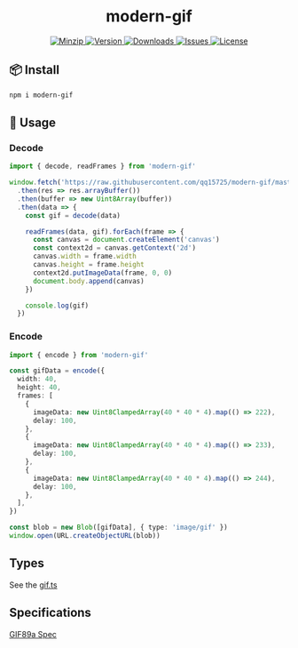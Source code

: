 <h1 align="center">modern-gif</h1>

<p align="center">
  <a href="https://unpkg.com/modern-gif">
    <img src="https://img.shields.io/bundlephobia/minzip/modern-gif" alt="Minzip">
  </a>
  <a href="https://www.npmjs.com/package/modern-gif">
    <img src="https://img.shields.io/npm/v/modern-gif.svg" alt="Version">
  </a>
  <a href="https://www.npmjs.com/package/modern-gif">
    <img src="https://img.shields.io/npm/dm/modern-gif" alt="Downloads">
  </a>
  <a href="https://github.com/qq15725/modern-gif/issues">
    <img src="https://img.shields.io/github/issues/qq15725/modern-gif" alt="Issues">
  </a>
  <a href="https://github.com/qq15725/modern-gif/blob/master/LICENSE">
    <img src="https://img.shields.io/npm/l/modern-gif.svg" alt="License">
  </a>
</p>

## 📦 Install

```sh
npm i modern-gif
```

## 🦄 Usage

### Decode

```ts
import { decode, readFrames } from 'modern-gif'

window.fetch('https://raw.githubusercontent.com/qq15725/modern-gif/master/test/assets/test.gif')
  .then(res => res.arrayBuffer())
  .then(buffer => new Uint8Array(buffer))
  .then(data => {
    const gif = decode(data)

    readFrames(data, gif).forEach(frame => {
      const canvas = document.createElement('canvas')
      const context2d = canvas.getContext('2d')
      canvas.width = frame.width
      canvas.height = frame.height
      context2d.putImageData(frame, 0, 0)
      document.body.append(canvas)
    })

    console.log(gif)
  })
```

### Encode

```ts
import { encode } from 'modern-gif'

const gifData = encode({
  width: 40,
  height: 40,
  frames: [
    {
      imageData: new Uint8ClampedArray(40 * 40 * 4).map(() => 222),
      delay: 100,
    },
    {
      imageData: new Uint8ClampedArray(40 * 40 * 4).map(() => 233),
      delay: 100,
    },
    {
      imageData: new Uint8ClampedArray(40 * 40 * 4).map(() => 244),
      delay: 100,
    },
  ],
})

const blob = new Blob([gifData], { type: 'image/gif' })
window.open(URL.createObjectURL(blob))
```

## Types

See the [gif.ts](src/gif.ts)

## Specifications

[GIF89a Spec](https://www.w3.org/Graphics/GIF/spec-gif89a.txt)
